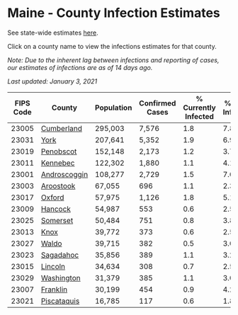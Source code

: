 # Maine - County Infection Estimates

See state-wide estimates [here](/infections/us-me).

Click on a county name to view the infections estimates for that county.

*Note: Due to the inherent lag between infections and reporting of cases, our estimates of infections are as of 14 days ago.*

*Last updated: January 3, 2021*

|   FIPS Code |                       County |   Population |   Confirmed Cases |   % Currently Infected |   % Total Infected |
|-------------|------------------------------|--------------|-------------------|------------------------|--------------------|
|       23005 |     [Cumberland](cumberland) |      295,003 |             7,576 |                    1.8 |                7.8 |
|       23031 |                 [York](york) |      207,641 |             5,352 |                    1.9 |                6.9 |
|       23019 |       [Penobscot](penobscot) |      152,148 |             2,173 |                    1.2 |                3.7 |
|       23011 |         [Kennebec](kennebec) |      122,302 |             1,880 |                    1.1 |                4.1 |
|       23001 | [Androscoggin](androscoggin) |      108,277 |             2,729 |                    1.5 |                7.0 |
|       23003 |       [Aroostook](aroostook) |       67,055 |               696 |                    1.1 |                2.3 |
|       23017 |             [Oxford](oxford) |       57,975 |             1,126 |                    1.8 |                5.1 |
|       23009 |           [Hancock](hancock) |       54,987 |               553 |                    0.6 |                2.5 |
|       23025 |         [Somerset](somerset) |       50,484 |               751 |                    0.8 |                3.8 |
|       23013 |                 [Knox](knox) |       39,772 |               373 |                    0.6 |                2.5 |
|       23027 |               [Waldo](waldo) |       39,715 |               382 |                    0.5 |                3.0 |
|       23023 |       [Sagadahoc](sagadahoc) |       35,856 |               389 |                    1.1 |                3.2 |
|       23015 |           [Lincoln](lincoln) |       34,634 |               308 |                    0.7 |                2.5 |
|       23029 |     [Washington](washington) |       31,379 |               385 |                    1.1 |                3.0 |
|       23007 |         [Franklin](franklin) |       30,199 |               454 |                    0.9 |                4.2 |
|       23021 |   [Piscataquis](piscataquis) |       16,785 |               117 |                    0.6 |                1.8 |